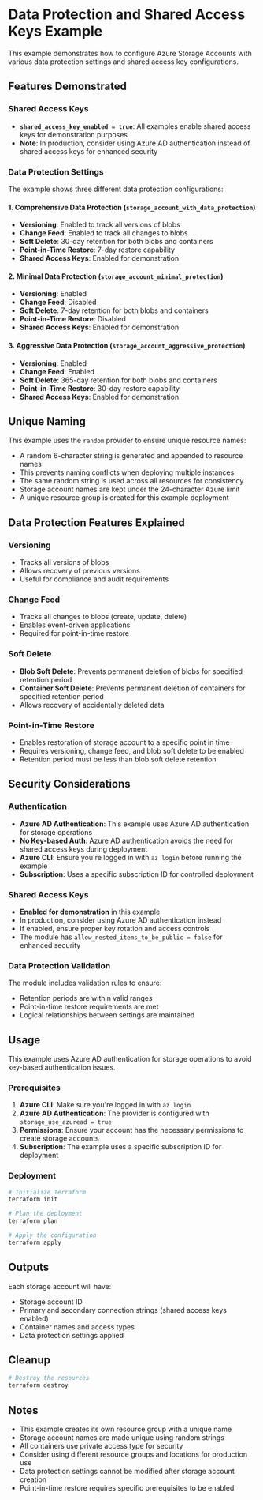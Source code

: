 # Data Protection and Shared Access Keys Example

This example demonstrates how to configure Azure Storage Accounts with various data protection settings and shared access key configurations.

## Features Demonstrated

### Shared Access Keys
- **`shared_access_key_enabled = true`**: All examples enable shared access keys for demonstration purposes
- **Note**: In production, consider using Azure AD authentication instead of shared access keys for enhanced security

### Data Protection Settings
The example shows three different data protection configurations:

#### 1. Comprehensive Data Protection (`storage_account_with_data_protection`)
- **Versioning**: Enabled to track all versions of blobs
- **Change Feed**: Enabled to track all changes to blobs
- **Soft Delete**: 30-day retention for both blobs and containers
- **Point-in-Time Restore**: 7-day restore capability
- **Shared Access Keys**: Enabled for demonstration

#### 2. Minimal Data Protection (`storage_account_minimal_protection`)
- **Versioning**: Enabled
- **Change Feed**: Disabled
- **Soft Delete**: 7-day retention for both blobs and containers
- **Point-in-Time Restore**: Disabled
- **Shared Access Keys**: Enabled for demonstration

#### 3. Aggressive Data Protection (`storage_account_aggressive_protection`)
- **Versioning**: Enabled
- **Change Feed**: Enabled
- **Soft Delete**: 365-day retention for both blobs and containers
- **Point-in-Time Restore**: 30-day restore capability
- **Shared Access Keys**: Enabled for demonstration

## Unique Naming

This example uses the `random` provider to ensure unique resource names:
- A random 6-character string is generated and appended to resource names
- This prevents naming conflicts when deploying multiple instances
- The same random string is used across all resources for consistency
- Storage account names are kept under the 24-character Azure limit
- A unique resource group is created for this example deployment

## Data Protection Features Explained

### Versioning
- Tracks all versions of blobs
- Allows recovery of previous versions
- Useful for compliance and audit requirements

### Change Feed
- Tracks all changes to blobs (create, update, delete)
- Enables event-driven applications
- Required for point-in-time restore

### Soft Delete
- **Blob Soft Delete**: Prevents permanent deletion of blobs for specified retention period
- **Container Soft Delete**: Prevents permanent deletion of containers for specified retention period
- Allows recovery of accidentally deleted data

### Point-in-Time Restore
- Enables restoration of storage account to a specific point in time
- Requires versioning, change feed, and blob soft delete to be enabled
- Retention period must be less than blob soft delete retention

## Security Considerations

### Authentication
- **Azure AD Authentication**: This example uses Azure AD authentication for storage operations
- **No Key-based Auth**: Azure AD authentication avoids the need for shared access keys during deployment
- **Azure CLI**: Ensure you're logged in with `az login` before running the example
- **Subscription**: Uses a specific subscription ID for controlled deployment

### Shared Access Keys
- **Enabled for demonstration** in this example
- In production, consider using Azure AD authentication instead
- If enabled, ensure proper key rotation and access controls
- The module has `allow_nested_items_to_be_public = false` for enhanced security

### Data Protection Validation
The module includes validation rules to ensure:
- Retention periods are within valid ranges
- Point-in-time restore requirements are met
- Logical relationships between settings are maintained

## Usage

This example uses Azure AD authentication for storage operations to avoid key-based authentication issues.

### Prerequisites

1. **Azure CLI**: Make sure you're logged in with `az login`
2. **Azure AD Authentication**: The provider is configured with `storage_use_azuread = true`
3. **Permissions**: Ensure your account has the necessary permissions to create storage accounts
4. **Subscription**: The example uses a specific subscription ID for deployment

### Deployment

```bash
# Initialize Terraform
terraform init

# Plan the deployment
terraform plan

# Apply the configuration
terraform apply
```

## Outputs

Each storage account will have:
- Storage account ID
- Primary and secondary connection strings (shared access keys enabled)
- Container names and access types
- Data protection settings applied

## Cleanup

```bash
# Destroy the resources
terraform destroy
```

## Notes

- This example creates its own resource group with a unique name
- Storage account names are made unique using random strings
- All containers use private access type for security
- Consider using different resource groups and locations for production use
- Data protection settings cannot be modified after storage account creation
- Point-in-time restore requires specific prerequisites to be enabled